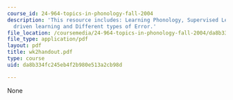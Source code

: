 ```yaml
---
course_id: 24-964-topics-in-phonology-fall-2004
description: 'This resource includes: Learning Phonology, Supervised Learning, Error
  driven learning and Different types of Error.'
file_location: /coursemedia/24-964-topics-in-phonology-fall-2004/da8b334fc245eb4f2b980e513a2cb98d_wk2handout.pdf
file_type: application/pdf
layout: pdf
title: wk2handout.pdf
type: course
uid: da8b334fc245eb4f2b980e513a2cb98d

---
```

None